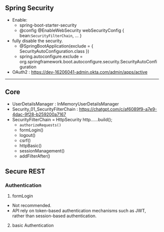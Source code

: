 ## Spring Security
- Enable:
  - <artifactId>spring-boot-starter-security</artifactId> 
  - @config @EnableWebSecurity webSecurityConfig { bean:`SecurityFilterChain`, ... }
- fully disable the security.
    - @SpringBootApplication(exclude = { SecurityAutoConfiguration.class })
    - spring.autoconfigure.exclude = org.springframework.boot.autoconfigure.security.SecurityAutoConfiguration
- OAuth2 : https://dev-16206041-admin.okta.com/admin/apps/active

---
## Core
- UserDetailsManager : InMemoryUserDetailsManager
- Security_01_SecurityFilterChain : https://chatgpt.com/c/af6089f9-a7e9-4dac-9f28-b259200a7167
- SecurityFilterChain = HttpSecurity http......build(); 
  - `authorizeRequests()`
  - formLogin()  
  - logout()
  - csrf()
  - httpBasic()
  - sessionManagement()
  - addFilterAfter()

## Secure REST
### Authentication 
1. formLogin
- Not recommended.
- API rely on token-based authentication mechanisms such as JWT, rather than session-based authentication.

2. basic Authentication


